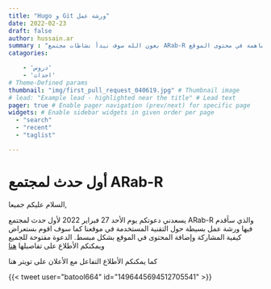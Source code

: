 ```yaml
---
title: "Hugo و Git ورشة عمل"
date: 2022-02-23
draft: false
author: hussain.ar
summary : "بعون الله سوف نبدأ نشاطات مجتمع ARab-R من خلال ورشة عمل يستعرض حسين فيها التقنية المستخدمة في موقعنا كما سوف يقوم بإستعراض كيفية المساهمة في محتوى الموقع"
catagories:

    - 'دروس'
    - 'احداث'
# Theme-Defined params
thumbnail: "img/first_pull_request_040619.jpg" # Thumbnail image
# lead: "Example lead - highlighted near the title" # Lead text
pager: true # Enable pager navigation (prev/next) for specific page
widgets: # Enable sidebar widgets in given order per page
  - "search"
  - "recent"
  - "taglist"

---
```


# أول حدث لمجتمع ARab-R 

السلام عليكم جميعا,

 يسعدني دعوتكم يوم الأحد 27 فبراير 2022 لأول حدث لمجتمع ARab-R والذي سأقدم فيها ورشة عمل بسيطة حول التقنية المستخدمة في موقعنا كما سوف اقوم بستعراض كيفية المشاركة وإضافة المحتوى في الموقع بشكل مبسط. الدعوة مفتوحة للجميع ويمكنكم الأطلاع على تفاصيلها [هنا](https://www.eventbrite.co.uk/e/arabr-hugo-git-tutorial-to-start-contributing-to-arabr-website-and-blogs-tickets-275513497287) 

كما يمكنكم الأطلاع التفاعل مع الأعلان على تويتر هنا 

{{< tweet user="batool664" id="1496445694512705541" >}}

